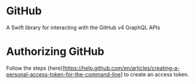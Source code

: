 # GitHub

A Swift library for interacting with the GitHub v4 GraphQL APIs

# Authorizing GitHub

Follow the steps (here)[https://help.github.com/en/articles/creating-a-personal-access-token-for-the-command-line] to create an access token.
